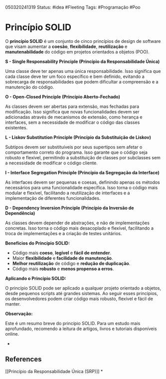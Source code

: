 050320241319
Status: #idea #Fleeting 
Tags: #Programação #Poo 
# Princípio SOLID
O **princípio SOLID** é um conjunto de cinco princípios de design de software que visam aumentar a **coesão**, **flexibilidade**, **reutilização** e **manutenabilidade** do código em projetos orientados a objetos (POO).

**S - Single Responsability Principle (Princípio da Responsabilidade Única)**

Uma classe deve ter apenas uma única responsabilidade. Isso significa que cada classe deve ter um foco específico e bem definido, evitando a sobrecarga de responsabilidades que podem dificultar a compreensão e a manutenção do código.

**O - Open-Closed Principle (Princípio Aberto-Fechado)**

As classes devem ser abertas para extensão, mas fechadas para modificação. Isso significa que novas funcionalidades devem ser adicionadas através de mecanismos de extensão, como herança e interfaces, sem a necessidade de modificar o código das classes existentes.

**L - Liskov Substitution Principle (Princípio da Substituição de Liskov)**

Subtipos devem ser substituíveis por seus supertipos sem afetar o comportamento correto do programa. Isso garante que o código seja robusto e flexível, permitindo a substituição de classes por subclasses sem a necessidade de modificar o código cliente.

**I - Interface Segregation Principle (Princípio da Segregação da Interface)**

As interfaces devem ser pequenas e coesas, definindo apenas os métodos necessários para uma funcionalidade específica. Isso torna o código mais modular e flexível, facilitando a reutilização de interfaces e a implementação de diferentes funcionalidades.

**D - Dependency Inversion Principle (Princípio da Inversão de Dependência)**

As classes devem depender de abstrações, e não de implementações concretas. Isso torna o código mais desacoplado e flexível, facilitando a troca de implementações e a criação de testes unitários.

**Benefícios do Princípio SOLID:**

- Código mais **coeso**, **legível** e **fácil de entender**.
- Maior **flexibilidade** e **facilidade de manutenção**.
- **Melhor reutilização** de código e **redução de duplicação**.
- Código mais **robusto** e **menos propenso a erros**.

**Aplicando o Princípio SOLID:**

O princípio SOLID pode ser aplicado a qualquer projeto orientado a objetos, desde pequenos scripts até grandes sistemas. Ao seguir esses princípios, os desenvolvedores podem criar código mais robusto, flexível e fácil de manter.

**Observação:**

Este é um resumo breve do princípio SOLID. Para um estudo mais aprofundado, recomendo a leitura de artigos, livros e tutoriais disponíveis online.

*
## References
[[Princípio da Responsabilidade Única (SRP)]]
*

